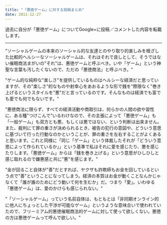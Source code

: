 ```yaml
---
title: "「悪徳ゲーム」に対する投稿まとめ"
date: 2011-12-27
---
```


過去に自分が「悪徳ゲーム」についてGoogle+に投稿／コメントした内容を転載します。

----

"ソーシャルゲームの本来のソーシャル的な友達とのやり取り的楽しみを根ざした比較的ヘルシーなソーシャルゲームは、それはそれで良しとして、そうではない催眠商法まがいの"それ"は、悪徳ゲームと呼ぶべき。いや「ゲーム」という神聖な言葉も汚したくないので、ただの「悪徳商法」と呼ぶべき。"

"ゲーム的な純粋な"楽しさ"を提供しているものはヘルシーな経済だと思っていますが、その"楽しさ"的なものや射幸心をあおるような形で銭を"際限なく"巻き上げるというスタイルを"悪"だと言っているのです。そんなものは経済でも富でも愛でも何でもないです。"

"悪徳商法に限らず、すべての経済活動や商取引は、何らかの人間の欲や習性に、ある種"つけこんで"いるわけなので、その主張によって「悪徳ゲーム」も「一般ゲーム」も双方とも悪、もしくは悪ではない、という判断は出来ません。また、裁判にて罪の重さが決められるとき、被告の犯行の意図や、どういう意思に基づいて行った行動なのかということが、罪の重さを左右することがよくあると思います。これと同様に「同じ「ゲーム」という体裁したそれが「どういう意思によって作られているか」」という基準で私はそれに愛を感じたり、悪を感じたりします。「悪徳ゲーム」からは「銭を巻き上げる」という意思がひしひしと感じ取れるので嫌悪感と共に"悪"を感じます。"

"金が回ること自体が"善"だとすれば、ヤクザも詐欺師もお金を回しているという点で"善"ということになってしまう。経済の本質はお金が動くことなんかじゃなくて「誰が誰のためにどう動いて何を生むか」だ。つまり「愛」。いわゆる「悪徳ゲーム」は、愛のかけらも感じられない。"

"「ソーシャルゲーム」っていう名前自体は、もともとは「非同期オンライン的に他人にちょっとした干渉が可能なゲーム」というような意味合いで使われていたので、フリーミアム的悪徳催眠商法的ゲームに対して使って欲しくない。悪徳の方は悪徳ゲームって呼んで欲しい。"
